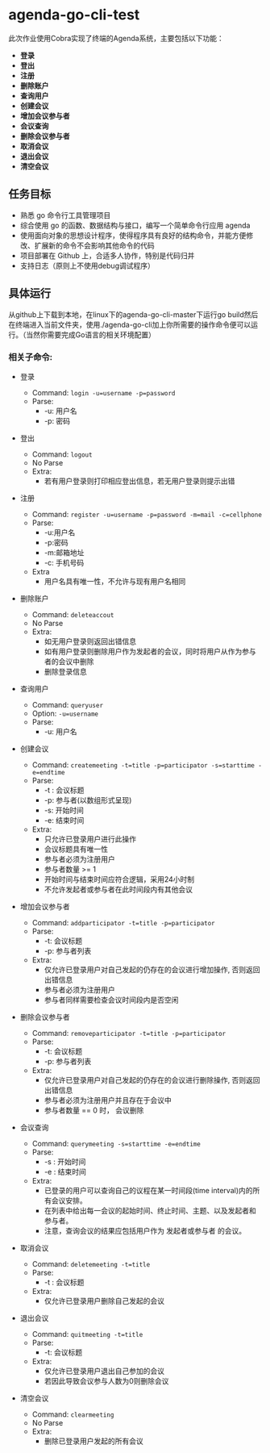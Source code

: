 # agenda-go-cli-test

此次作业使用Cobra实现了终端的Agenda系统，主要包括以下功能：

- **登录**
- **登出**
- **注册**
- **删除账户**
- **查询用户**
- **创建会议**
- **增加会议参与者**
- **会议查询**
- **删除会议参与者**
- **取消会议**
- **退出会议**
- **清空会议**

## 任务目标

 - 熟悉 go 命令行工具管理项目
 - 综合使用 go 的函数、数据结构与接口，编写一个简单命令行应用 agenda
 - 使用面向对象的思想设计程序，使得程序具有良好的结构命令，并能方便修改、扩展新的命令不会影响其他命令的代码
 - 项目部署在 Github 上，合适多人协作，特别是代码归并
 - 支持日志（原则上不使用debug调试程序）


## 具体运行

从github上下载到本地，在linux下的agenda-go-cli-master下运行go build然后在终端进入当前文件夹，使用./agenda-go-cli加上你所需要的操作命令便可以运行。（当然你需要完成Go语言的相关环境配置）

### 相关子命令: 
- 登录
  - Command: `login -u=username -p=password`
  - Parse:
    - -u: 用户名
    - -p: 密码
- 登出
  - Command: `logout`
  - No Parse
  - Extra:
    - 若有用户登录则打印相应登出信息，若无用户登录则提示出错
- 注册
  - Command: `register -u=username -p=password -m=mail -c=cellphone`
  - Parse:
    - -u:用户名
    - -p:密码
    - -m:邮箱地址
    - -c: 手机号码
  - Extra
    - 用户名具有唯一性，不允许与现有用户名相同

- 删除账户
  - Command: `deleteaccout`
  - No Parse
  - Extra: 
    - 如无用户登录则返回出错信息
    - 如有用户登录则删除用户作为发起者的会议，同时将用户从作为参与者的会议中删除
    - 删除登录信息
- 查询用户
  - Command: `queryuser`
  - Option: `-u=username`
  - Parse:
    - -u: 用户名

- 创建会议
  - Command: `createmeeting -t=title -p=participator -s=starttime -e=endtime`
  - Parse:
    - -t : 会议标题
    - -p: 参与者(以数组形式呈现)
    - -s: 开始时间
    - -e: 结束时间
  - Extra:
    - 只允许已登录用户进行此操作
    - 会议标题具有唯一性
    - 参与者必须为注册用户
    - 参与者数量 >= 1
    - 开始时间与结束时间应符合逻辑，采用24小时制
    - 不允许发起者或参与者在此时间段内有其他会议
- 增加会议参与者
  - Command: `addparticipator -t=title -p=participator`
  - Parse:
    - -t: 会议标题
    - -p: 参与者列表
  - Extra:
    - 仅允许已登录用户对自己发起的仍存在的会议进行增加操作, 否则返回出错信息
    - 参与者必须为注册用户
    - 参与者同样需要检查会议时间段内是否空闲
- 删除会议参与者
  - Command: `removeparticipator -t=title -p=participator`
  - Parse:
    - -t: 会议标题
    - -p: 参与者列表
  - Extra:
    - 仅允许已登录用户对自己发起的仍存在的会议进行删除操作, 否则返回出错信息
    - 参与者必须为注册用户并且存在于会议中
    - 参与者数量 == 0 时， 会议删除
- 会议查询
  - Command: `querymeeting -s=starttime -e=endtime`
  - Parse:
    - -s : 开始时间
    - -e : 结束时间
  - Extra:
    - 已登录的用户可以查询自己的议程在某一时间段(time interval)内的所有会议安排。
    - 在列表中给出每一会议的起始时间、终止时间、主题、以及发起者和参与者。
    - 注意，查询会议的结果应包括用户作为 发起者或参与者 的会议。
- 取消会议
  - Command: `deletemeeting -t=title`
  - Parse:
    - -t : 会议标题
  - Extra:
    - 仅允许已登录用户删除自己发起的会议
- 退出会议
  - Command: `quitmeeting -t=title`
  - Parse:
    - -t: 会议标题
  - Extra:
    - 仅允许已登录用户退出自己参加的会议
    - 若因此导致会议参与人数为0则删除会议
- 清空会议
  - Command: `clearmeeting`
  - No Parse
  - Extra:
    - 删除已登录用户发起的所有会议